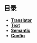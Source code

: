 ## 目录
* [**Translator**](translator)
* [**Text**](text)
* [**Semantic**](semantic)
* [**Config**](config)
